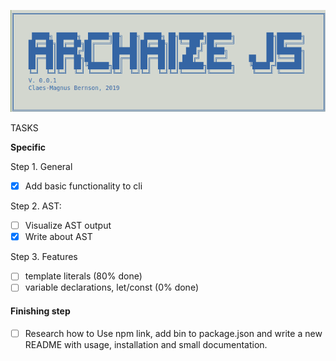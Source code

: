 ![logo](assets/logo.png)

TASKS

**Specific**

Step 1. General
- [x] Add basic functionality to cli

Step 2. AST:
- [ ] Visualize AST output
- [x] Write about AST

Step 3. Features
- [ ] template literals (80% done)
- [ ] variable declarations, let/const (0% done)

#### Finishing step

- [ ] Research how to Use npm link, add bin to package.json and write a new README with usage, installation and small documentation.

